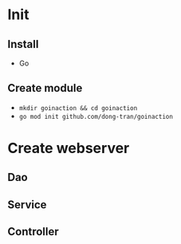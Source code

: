 # Init
## Install
- Go
## Create module
- `mkdir goinaction && cd goinaction`
- `go mod init github.com/dong-tran/goinaction`

# Create webserver
## Dao
## Service
## Controller